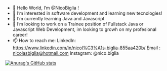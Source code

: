 - 👋 Hello World, I’m @NicoBiglia !
- 👀 I’m interested in software development and learning new tecnologies!
- 🌱 I’m currently learning Java and Javascript
- 💞️ I’m looking to work on a Trainee position of Fullstack Java or Javascript Web Development, im looking to growh on my profesional career!
- 📫 How to reach me: 
        LinkedIn: https://www.linkedin.com/in/nicol%C3%A1s-biglia-855aa420b/ 
        Email : nicolasbiglia@hotmail.com
        Instagram: @nico.biglia
       

[![Anurag's GitHub stats](https://github-readme-stats.vercel.app/api?username=anuraghazra)](https://github.com/anuraghazra/github-readme-stats)

<!---
NicoBiglia/NicoBiglia is a ✨ special ✨ repository because its `README.md` (this file) appears on your GitHub profile.
You can click the Preview link to take a look at your changes.
--->
